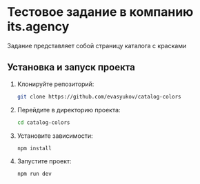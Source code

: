 # Тестовое задание в компанию its.agency

Задание представляет собой страницу каталога с красками

## Установка и запуск проекта
1. Клонируйте репозиторий:
    ```bash
    git clone https://github.com/evasyukov/catalog-colors
    ```

2. Перейдите в директорию проекта:
    ```bash
    cd catalog-colors
    ```

3. Установите зависимости:
    ```bash
    npm install
    ```

4. Запустите проект:
    ```bash
    npm run dev
    ```
